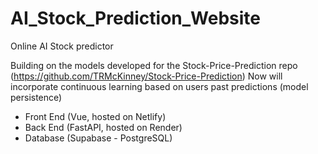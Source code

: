 # AI_Stock_Prediction_Website
Online AI Stock predictor

Building on the models developed for the Stock-Price-Prediction repo (https://github.com/TRMcKinney/Stock-Price-Prediction)
Now will incorporate continuous learning based on users past predictions (model persistence)

- Front End (Vue, hosted on Netlify)
- Back End (FastAPI, hosted on Render)
- Database (Supabase - PostgreSQL)
